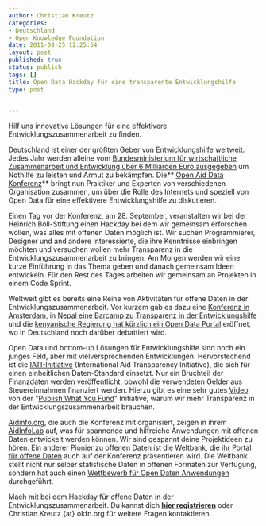 ```yaml
---
author: Christian Kreutz
categories:
- Deutschland
- Open Knowledge Foundation
date: 2011-08-25 12:25:54
layout: post
published: true
status: publish
tags: []
title: Open Data Hackday für eine transparente Entwicklungshilfe
type: post


---
```


Hilf uns innovative Lösungen für eine effektivere Entwicklungszusammenarbeit zu finden.

Deutschland ist einer der größten Geber von Entwicklungshilfe weltweit. Jedes Jahr werden alleine vom [Bundesministerium für wirtschaftliche Zusammenarbeit und Entwicklung über 6 Milliarden Euro ausgegeben](http://www.bmz.de/de/ministerium/haushalt/index.html) um Nothilfe zu leisten und Armut zu bekämpfen. Die** [Open Aid Data Konferenz](http://openaiddata.de/)** bringt nun Praktiker und Experten von verschiedenen Organisation zusammen, um über die Rolle des Internets und speziell von Open Data für eine effektivere Entwicklungshilfe zu diskutieren.

Einen Tag vor der Konferenz, am 28. September, veranstalten wir bei der Heinrich Böll-Stiftung einen Hackday bei dem wir gemeinsam erforschen wollen, was alles mit offenen Daten möglich ist. Wir suchen Programmierer, Designer und and andere Interessierte, die ihre Kenntnisse einbringen möchten und versuchen wollen mehr Transparenz in die Entwicklungszusammenarbeit zu bringen. Am Morgen werden wir eine kurze Einführung in das Thema geben und danach gemeinsam Ideen entwickeln. Für den Rest des Tages arbeiten wir gemeinsam an Projekten in einem Code Sprint.

Weltweit gibt es bereits eine Reihe von Aktivitäten für offene Daten in der Entwicklungszusammenarbeit. Vor kurzem gab es dazu eine [Konferenz in Amsterdam](http://openforchange.info/events), in [Nepal eine Barcamp zu Transparenz in der Entwicklungshilfe](http://nepalaid.yipl.com.np/) und die [kenyanische Regierung hat kürzlich ein Open Data Portal](http://opendata.go.ke/) eröffnet, wo in Deutschland noch darüber debattiert wird.

Open Data und bottom-up Lösungen für Entwicklungshilfe sind noch ein junges Feld, aber mit vielversprechenden Entwicklungen. Hervorstechend ist die [IATI-Initiative](http://www.aidtransparency.net/) (International Aid Transparency Initiative), die sich für einen einheitlichen Daten-Standard einsetzt. Nur ein Bruchteil der Finanzdaten werden veröffentlicht, obwohl die verwendeten Gelder aus Steuereinnahmen finanziert werden. Hierzu gibt es eine sehr gutes [Video](http://vimeo.com/24621998) von der "[Publish What You Fund](http://www.publishwhatyoufund.org/)" Initiative, warum wir mehr Transparenz in der Entwicklungszusammenarbeit brauchen.

[Aidinfo.org](http://www.aidinfo.org/), die auch die Konferenz mit organisiert, zeigen in ihrem [AidInfoLab](http://www.aidinfolabs.org/) auf, was für spannende und hilfreiche Anwendungen mit offenen Daten entwickelt werden können. Wir sind gespannt deine Projektideen zu hören. Ein anderer Pionier zu offenen Daten ist die Weltbank, die ihr [Portal für offene Daten](http://data.worldbank.org/) auch auf der Konferenz präsentieren wird. Die Weltbank stellt nicht nur selber statistische Daten in offenen Formaten zur Verfügung, sondern hat auch einen [Wettbewerb für Open Daten Anwendungen](http://appsfordevelopment.challengepost.com/) durchgeführt.

Mach mit bei dem Hackday für offene Daten in der Entwicklungszusammenarbeit. Du kannst dich **[hier registrieren](http://www.boell.de/calendar/VA-genform-de.aspx?evtid=10058&returnurl=/index.html)** oder Christian.Kreutz {at} okfn.org für weitere Fragen kontaktieren.